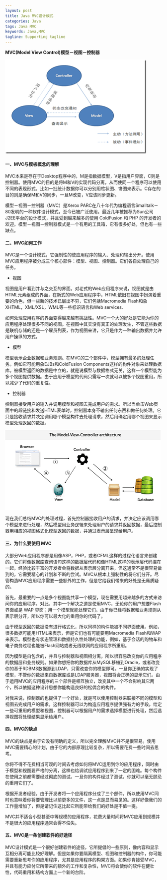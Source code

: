 ```yaml
---
layout: post
title: Java MVC设计模式
categories: Java
tags: Java MVC 
keywords: Java,MVC
tagline: Supporting tagline
---
```

**MVC(Model View Control)模型－视图－控制器**

<img src="/assets/pictures/Java/Java_MVC_1.png">

#### 一、MVC与模板概念的理解 ####

MVC本来是存在于Desktop程序中的，M是指数据模型，V是指用户界面，C则是控制器。使用MVC的目的是将M和V的实现代码分离，从而使同一个程序可以使用不同的表现形式。比如一批统计数据你可以分别用柱状图、饼图来表示。C存在的目的则是确保M和V的同步，一旦M改变，V应该同步更新。

模型－视图－控制器（MVC）是Xerox PARC在八十年代为编程语言Smalltalk－80发明的一种软件设计模式，至今已被广泛使用。最近几年被推荐为Sun公司J2EE平台的设计模式，并且受到越来越多的使用 ColdFusion 和 PHP 的开发者的欢迎。模型－视图－控制器模式是一个有用的工具箱，它有很多好处，但也有一些缺点。 

#### 二、MVC如何工作 #### 

MVC是一个设计模式，它强制性的使应用程序的输入、处理和输出分开。使用MVC应用程序被分成三个核心部件：模型、视图、控制器。它们各自处理自己的任务。 


- 视图 

视图是用户看到并与之交互的界面。对老式的Web应用程序来说，视图就是由HTML元素组成的界面，在新式的Web应用程序中，HTML依旧在视图中扮演着重要的角色，但一些新的技术已层出不穷，它们包括Macromedia Flash和象XHTML，XML/XSL，WML等一些标识语言和Web services. 

如何处理应用程序的界面变得越来越有挑战性。MVC一个大的好处是它能为你的应用程序处理很多不同的视图。在视图中其实没有真正的处理发生，不管这些数据是联机存储的还是一个雇员列表，作为视图来讲，它只是作为一种输出数据并允许用户操纵的方式。 


- 模型 

模型表示企业数据和业务规则。在MVC的三个部件中，模型拥有最多的处理任务。例如它可能用象EJBs和ColdFusion Components这样的构件对象来处理数据库。被模型返回的数据是中立的，就是说模型与数据格式无关，这样一个模型能为多个视图提供数据。由于应用于模型的代码只需写一次就可以被多个视图重用，所以减少了代码的重复性。 


- 控制器 

控制器接受用户的输入并调用模型和视图去完成用户的需求。所以当单击Web页面中的超链接和发送HTML表单时，控制器本身不输出任何东西和做任何处理。它只是接收请求并决定调用哪个模型构件去处理请求，然后用确定用哪个视图来显示模型处理返回的数据。 

<img src="/assets/pictures/Java/Java_MVC_2.gif">

现在我们总结MVC的处理过程，首先控制器接收用户的请求，并决定应该调用哪个模型来进行处理，然后模型用业务逻辑来处理用户的请求并返回数据，最后控制器用相应的视图格式化模型返回的数据，并通过表示层呈现给用户。

#### 三、为什么要使用 MVC ####

大部分Web应用程序都是用像ASP，PHP，或者CFML这样的过程化语言来创建的。它们将像数据库查询语句这样的数据层代码和像HTML这样的表示层代码混在一起。经验比较丰富的开发者会将数据从表示层分离开来，但这通常不是很容易做到的，它需要精心的计划和不断的尝试。MVC从根本上强制性的将它们分开。尽管构造MVC应用程序需要一些额外的工作，但是它给我们带来的好处是无庸质疑的。

首先，最重要的一点是多个视图能共享一个模型，现在需要用越来越多的方式来访问你的应用程序。对此，其中一个解决之道是使用MVC，无论你的用户想要Flash界面或是 WAP 界面；用一个模型就能处理它们。由于你已经将数据和业务规则从表示层分开，所以你可以最大化的重用你的代码了。

由于模型返回的数据没有进行格式化，所以同样的构件能被不同界面使用。例如，很多数据可能用HTML来表示，但是它们也有可能要用Macromedia Flash和WAP来表示。模型也有状态管理和数据持久性处理的功能，例如，基于会话的购物车和电子商务过程也能被Flash网站或者无线联网的应用程序所重用。

因为模型是自包含的，并且与控制器和视图相分离，所以很容易改变你的应用程序的数据层和业务规则。如果你想把你的数据库从MySQL移植到Oracle，或者改变你的基于RDBMS数据源到LDAP，只需改变你的模型即可。一旦你正确的实现了模型，不管你的数据来自数据库或是LDAP服务器，视图将会正确的显示它们。由于运用MVC的应用程序的三个部件是相互独立，改变其中一个不会影响其它两个，所以依据这种设计思想你能构造良好的松偶合的构件。

对我来说，控制器的也提供了一个好处，就是可以使用控制器来联接不同的模型和视图去完成用户的需求，这样控制器可以为构造应用程序提供强有力的手段。给定一些可重用的模型和视图，控制器可以根据用户的需求选择模型进行处理，然后选择视图将处理结果显示给用户。

#### 四、MVC的缺点 ####

MVC的缺点是由于它没有明确的定义，所以完全理解MVC并不是很容易。使用MVC需要精心的计划，由于它的内部原理比较复杂，所以需要花费一些时间去思考。

你将不得不花费相当可观的时间去考虑如何将MVC运用到你的应用程序，同时由于模型和视图要严格的分离，这样也给调试应用程序到来了一定的困难。每个构件在使用之前都需要经过彻底的测试。一旦你的构件经过了测试，你就可以毫无顾忌的重用它们了。

根据开发者经验，由于开发者将一个应用程序分成了三个部件，所以使用MVC同时也意味着你将要管理比以前更多的文件，这一点是显而易见的。这样好像我们的工作量增加了，但是请记住这比起它所能带给我们的好处是不值一提。

MVC并不适合小型甚至中等规模的应用程序，花费大量时间将MVC应用到规模并不是很大的应用程序通常会得不偿失。

#### 五、MVC是一条创建软件的好途径 ####

MVC设计模式是一个很好创建软件的途径，它所提倡的一些原则，像内容和显示互相分离可能比较好理解。但是如果你要隔离模型、视图和控制器的构件，你可能需要重新思考你的应用程序，尤其是应用程序的构架方面。如果你肯接受MVC，并且有能力应付它所带来的额外的工作和复杂性，MVC将会使你的软件在健壮性，代码重用和结构方面上一个新的台阶。
